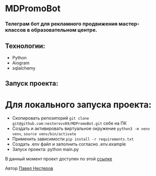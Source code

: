 # MDPromoBot

### Телеграм бот для рекламного продвижения мастер-классов в образовательном центре.  

## Технологии:
* Python
* Aiogram
* sqlalchemy

## Запуск проекта:

# Для локального запуска проекта:
- Скопировать репозиторий `git clone git@github.com:nesterovv89/MDPromoBot.git` себе на ПК
- Создать и активировать виртуальное окружение `python3 -m venv venv`, `source venv/bin/activate`
- Применить зависимости `pip install -r requirements.txt`
- Создать .env файл и заполнить согласно .env.example
- Запуск проекта: python main.py

В данный момент проект доступен по этой [ссылке](https://t.me/MetaDetiPromoBot)

Автор [Павел Нестеров](https://github.com/nesterovv89)  
